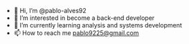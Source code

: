 - 👋 Hi, I’m @pablo-alves92
- 👀 I’m interested in become a back-end developer
- 🌱 I’m currently learning analysis and systems development
- 📫 How to reach me pablo9225@gmail.com 
<!---
pablo-alves92/pablo-alves92 is a ✨ special ✨ repository because its `README.md` (this file) appears on your GitHub profile.
You can click the Preview link to take a look at your changes.
--->
